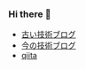 ### Hi there 👋

- [古い技術ブログ](https://kaz34.github.io/)
- [今の技術ブログ](https://kazumawada.hateblo.jp/)
- [qiita](https://qiita.com/kazumawada)


